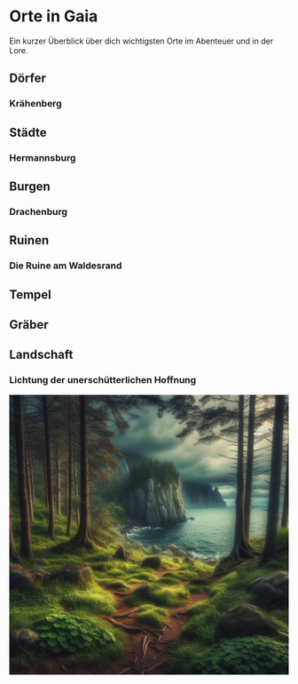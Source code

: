 # Orte in Gaia
Ein kurzer Überblick über dich wichtigsten Orte im Abenteuer und in der Lore.

## Dörfer
### Krähenberg
## Städte
### Hermannsburg 
## Burgen
### Drachenburg
## Ruinen
### Die Ruine am Waldesrand
## Tempel

## Gräber

## Landschaft
### Lichtung der unerschütterlichen Hoffnung
![image](/images/Lichtung_Ort.jfif)
